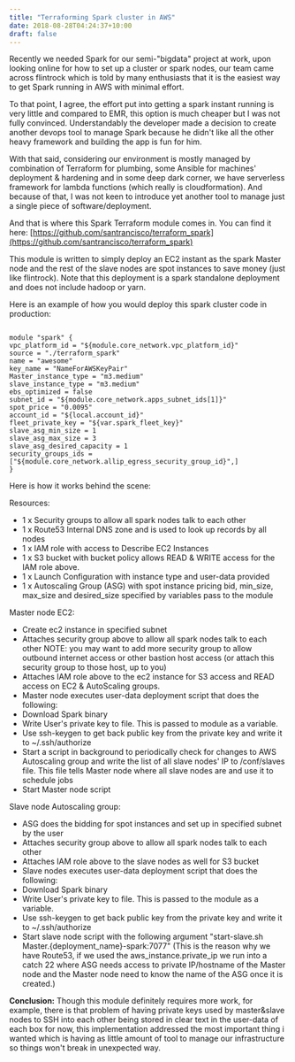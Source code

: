 ```yaml
---
title: "Terraforming Spark cluster in AWS"
date: 2018-08-28T04:24:37+10:00
draft: false
---
```


Recently we needed Spark for our semi-"bigdata" project at work, upon looking online for how to set up a cluster or spark nodes, our team came across flintrock which is told by many enthusiasts that it is the easiest way to get Spark running in AWS with minimal effort.

To that point, I agree, the effort put into getting a spark instant running is very little and compared to EMR, this option is much cheaper but I was not fully convinced. Understandably the developer made a decision to create another devops tool to manage Spark because he didn't like all the other heavy framework and building the app is fun for him.

With that said, considering our environment is mostly managed by combination of Terraform for plumbing, some Ansible for machines' deployment & hardening and in some deep dark corner, we have serverless framework for lambda functions (which really is cloudformation). And because of that, I was not keen to introduce yet another tool to manage just a single piece of software/deployment.

And that is where this Spark Terraform module comes in. You can find it here: [https://github.com/santrancisco/terraform_spark](https://github.com/santrancisco/terraform_spark)

This module is written to simply deploy an EC2 instant as the spark Master node and the rest of the slave nodes are spot instances to save money (just like flintrock). Note that this deployment is a spark standalone deployment and does not include hadoop or yarn.

Here is an example of how you would deploy this spark cluster code in production:

```

module "spark" {
vpc_platform_id = "${module.core_network.vpc_platform_id}"
source = "./terraform_spark"
name = "awesome"
key_name = "NameForAWSKeyPair"
Master_instance_type = "m3.medium"
slave_instance_type = "m3.medium"
ebs_optimized = false
subnet_id = "${module.core_network.apps_subnet_ids[1]}"
spot_price = "0.0095"
account_id = "${local.account_id}"
fleet_private_key = "${var.spark_fleet_key}"
slave_asg_min_size = 1
slave_asg_max_size = 3
slave_asg_desired_capacity = 1
security_groups_ids = ["${module.core_network.allip_egress_security_group_id}",]
}

```

Here is how it works behind the scene:

Resources:
- 1 x Security groups to allow all spark nodes talk to each other
- 1 x Route53 Internal DNS zone and is used to look up records by all nodes
- 1 x IAM role with access to Describe EC2 Instances
- 1 x S3 bucket with bucket policy allows READ & WRITE access for the IAM role above.
- 1 x Launch Configuration with instance type and user-data provided
- 1 x Autoscaling Group (ASG) with spot instance pricing bid, min_size, max_size and desired_size specified by variables pass to the module

Master node EC2: 

- Create ec2 instance in specified subnet
- Attaches security group above to allow all spark nodes talk to each other
NOTE: you may want to add more security group to allow outbound internet access or other bastion host access (or attach this security group to those host, up to you)
- Attaches IAM role above to the ec2 instance for S3 access and READ access on EC2 & AutoScaling groups.
- Master node executes user-data deployment script that does the following:
- Download Spark binary
- Write User's private key to file. This is passed to module as a variable.
- Use ssh-keygen to get back public key from the private key and write it to ~/.ssh/authorize
- Start a script in background to periodically check for changes to AWS Autoscaling group and write the list of all slave nodes' IP to /conf/slaves file. This file tells Master node where all slave nodes are and use it to schedule jobs
- Start Master node script

Slave node Autoscaling group:

- ASG does the bidding for spot instances and set up in specified subnet by the user
- Attaches security group above to allow all spark nodes talk to each other
- Attaches IAM role above to the slave nodes as well for S3 bucket
- Slave nodes executes user-data deployment script that does the following:
- Download Spark binary
- Write User's private key to file. This is passed to the module as a variable.
- Use ssh-keygen to get back public key from the private key and write it to ~/.ssh/authorize
- Start slave node script with the following argument "start-slave.sh Master.{deployment_name}-spark:7077" (This is the reason why we have Route53, if we used the aws_instance.private_ip we run into a catch 22 where ASG needs access to private IP/hostname of the Master node and the Master node need to know the name of the ASG once it is created.)

__Conclusion:__ Though this module definitely requires more work, for example, there is that problem of having private keys used by master&slave nodes to SSH into each other being stored in clear text in the user-data of each box for now, this implementation addressed the most important thing i wanted which is having as little amount of tool to manage our infrastructure so things won't break in unexpected way.